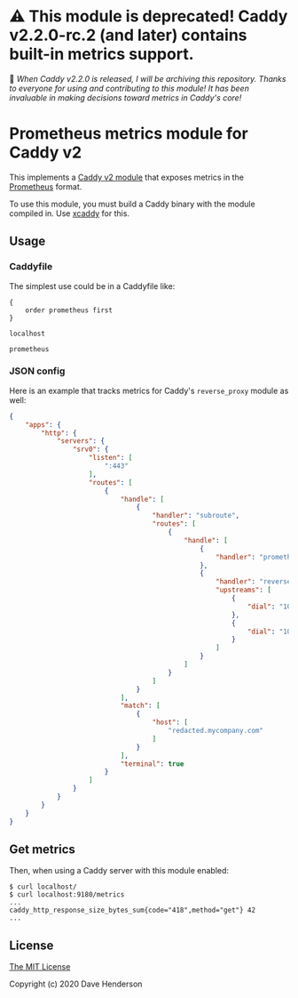 # :warning: This module is deprecated! Caddy v2.2.0-rc.2 (and later) contains built-in metrics support.

:mega: _When Caddy v2.2.0 is released, I will be archiving this repository. Thanks to everyone for using and contributing to this module! It has been invaluable in making decisions toward metrics in Caddy's core!_

# Prometheus metrics module for Caddy v2

This implements a [Caddy v2 module](https://caddyserver.com/docs/extending-caddy)
that exposes metrics in the [Prometheus](https://prometheus.io/) format.

To use this module, you must build a Caddy binary with the module compiled in. Use [xcaddy](https://github.com/caddyserver/xcaddy#install) for this.

## Usage

### Caddyfile

The simplest use could be in a Caddyfile like:

```
{
    order prometheus first
}

localhost

prometheus
```

### JSON config

Here is an example that tracks metrics for Caddy's `reverse_proxy` module as well:

```json
{
    "apps": {
        "http": {
            "servers": {
                "srv0": {
                    "listen": [
                        ":443"
                    ],
                    "routes": [
                        {
                            "handle": [
                                {
                                    "handler": "subroute",
                                    "routes": [
                                        {
                                            "handle": [
                                                {
                                                    "handler": "prometheus"
                                                },
                                                {
                                                    "handler": "reverse_proxy",
                                                    "upstreams": [
                                                        {
                                                            "dial": "10.0.0.1:80"
                                                        },
                                                        {
                                                            "dial": "10.0.0.2:80"
                                                        }
                                                    ]
                                                }
                                            ]
                                        }
                                    ]
                                }
                            ],
                            "match": [
                                {
                                    "host": [
                                        "redacted.mycompany.com"
                                    ]
                                }
                            ],
                            "terminal": true
                        }
                    ]
                }
            }
        }
    }
}
```

## Get metrics

Then, when using a Caddy server with this module enabled:

```console
$ curl localhost/
$ curl localhost:9180/metrics
...
caddy_http_response_size_bytes_sum{code="418",method="get"} 42
...
```

## License

[The MIT License](http://opensource.org/licenses/MIT)

Copyright (c) 2020 Dave Henderson
